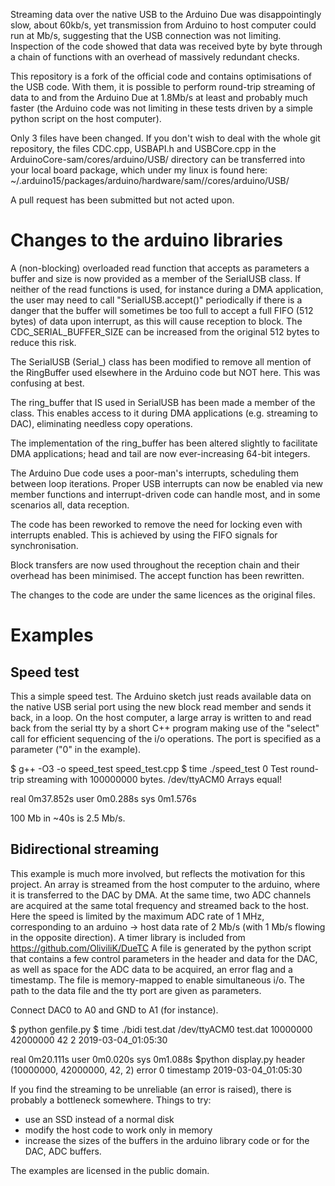 Streaming data over the native USB to the Arduino Due was disappointingly slow, about 60kb/s, yet transmission from Arduino to host computer could run at Mb/s, suggesting that the USB connection was not limiting. Inspection of the code showed that data was received byte by byte through a chain of functions with an overhead of massively redundant checks.

This repository is a fork of the official code and contains optimisations of the USB code. With them, it is possible to perform round-trip streaming of data to and from the Arduino Due at 1.8Mb/s at least and probably much faster (the Arduino code was not limiting in these tests driven by a simple python script on the host computer).

Only 3 files have been changed. If you don't wish to deal with the whole git repository, the files CDC.cpp, USBAPI.h and USBCore.cpp in the ArduinoCore-sam/cores/arduino/USB/ directory can be transferred into your local board package, which under my linux is found here:
~/.arduino15/packages/arduino/hardware/sam/<version>/cores/arduino/USB/

A pull request has been submitted but not acted upon.

Changes to the arduino libraries
================================

A (non-blocking) overloaded read function that accepts as parameters a buffer and size is now provided as a member of the SerialUSB class. If neither of the read functions is used, for instance during a DMA application, the user may need to call "SerialUSB.accept()" periodically if there is a danger that the buffer will sometimes be too full to accept a full FIFO (512 bytes) of data upon interrupt, as this will cause reception to block. The CDC_SERIAL_BUFFER_SIZE can be increased from the original 512 bytes to reduce this risk.

The SerialUSB (Serial_) class has been modified to remove all mention of the RingBuffer used elsewhere in the Arduino code but NOT here. This was confusing at best.

The ring_buffer that IS used in SerialUSB has been made a member of the class. This enables access to it during DMA applications (e.g. streaming to DAC), eliminating needless copy operations.

The implementation of the ring_buffer has been altered slightly to facilitate DMA applications; head and tail are now ever-increasing 64-bit integers.

The Arduino Due code uses a poor-man's interrupts, scheduling them between loop iterations. Proper USB interrupts can now be enabled via new member functions and interrupt-driven code can handle most, and in some scenarios all, data reception.

The code has been reworked to remove the need for locking even with interrupts enabled. This is achieved by using the FIFO signals for synchronisation.

Block transfers are now used throughout the reception chain and their overhead has been minimised. The accept function has been rewritten.

The changes to the code are under the same licences as the original files.

Examples
========

Speed test
----------

This a simple speed test. The Arduino sketch just reads available data on the native USB serial port using the new block read member and sends it back, in a loop. On the host computer, a large array is written to and read back from the serial tty by a short C++ program making use of the "select" call for efficient sequencing of the i/o operations. The port is specified as a parameter ("0" in the example).

$ g++ -O3 -o speed_test speed_test.cpp
$ time ./speed_test 0
Test round-trip streaming with 100000000 bytes.
/dev/ttyACM0
Arrays equal!

real    0m37.852s
user    0m0.288s
sys     0m1.576s

100 Mb in ~40s is 2.5 Mb/s.

Bidirectional streaming
-----------------------

This example is much more involved, but reflects the motivation for this project. An array is streamed from the host computer to the arduino, where it is transferred to the DAC by DMA. At the same time, two ADC channels are acquired at the same total frequency and streamed back to the host. Here the speed is limited by the maximum ADC rate of 1 MHz, corresponding to an arduino -> host data rate of 2 Mb/s (with 1 Mb/s flowing in the opposite direction). A timer library is included from https://github.com/OliviliK/DueTC
A file is generated by the python script that contains a few control parameters in the header and data for the DAC, as well as space for the ADC data to be acquired, an error flag and a timestamp. The file is memory-mapped to enable simultaneous i/o. The path to the data file and the tty port are given as parameters.

Connect DAC0 to A0 and GND to A1 (for instance).

$ python genfile.py 
$ time ./bidi test.dat /dev/ttyACM0 
test.dat
10000000 42000000 42 2
2019-03-04_01:05:30

real    0m20.111s
user    0m0.020s
sys     0m1.088s
$python display.py
header (10000000, 42000000, 42, 2)
error 0
timestamp 2019-03-04_01:05:30
<plot of input and uninterleaved outputs>

If you find the streaming to be unreliable (an error is raised), there is probably a bottleneck somewhere. Things to try:
- use an SSD instead of a normal disk
- modify the host code to work only in memory
- increase the sizes of the buffers in the arduino library code or for the DAC, ADC buffers.


The examples are licensed in the public domain.
